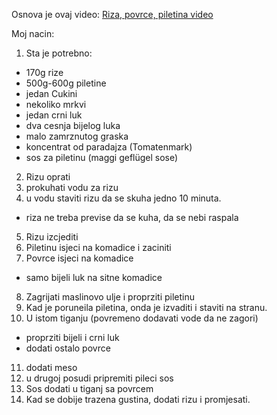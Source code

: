 Osnova je ovaj video: [Riza, povrce, piletina video](https://www.youtube.com/watch?v=5BbPSeynPkI)

Moj nacin:
1. Sta je potrebno:
  - 170g rize
  - 500g-600g piletine
  - jedan Cukini
  - nekoliko mrkvi
  - jedan crni luk
  - dva cesnja bijelog luka
  - malo zamrznutog graska
  - koncentrat od paradajza (Tomatenmark)
  - sos za piletinu (maggi geflügel sose)
2. Rizu oprati
3. prokuhati vodu za rizu
4. u vodu staviti rizu da se skuha jedno 10 minuta.
  - riza ne treba previse  da se kuha, da se nebi raspala
5. Rizu izcjediti
6. Piletinu isjeci na komadice i zaciniti
7. Povrce isjeci na komadice
  - samo bijeli luk na sitne komadice
8. Zagrijati maslinovo ulje i proprziti piletinu
9. Kad je poruneila piletina, onda je izvaditi i staviti na stranu.
10. U istom tiganju (povremeno dodavati vode da ne zagori)
  - proprziti bijeli i crni luk
  - dodati ostalo povrce
11. dodati meso
12. u drugoj posudi pripremiti pileci sos
13. Sos dodati u tiganj sa povrcem
14. Kad se dobije trazena gustina, dodati rizu i promjesati.
